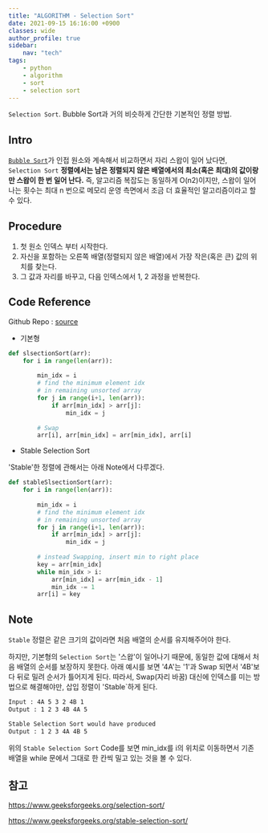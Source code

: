 ```yaml
---
title: "ALGORITHM - Selection Sort"
date: 2021-09-15 16:16:00 +0900
classes: wide
author_profile: true
sidebar:
    nav: "tech"
tags:
    - python
    - algorithm
    - sort
    - selection sort
---
```


`Selection Sort`. Bubble Sort과 거의 비슷하게 간단한 기본적인 정렬 방법.

##  Intro

[`Bubble Sort`](https://lazyduo.github.io/algorithm/ALGORITHM-bubble-sort/)가 인접 원소와 계속해서 비교하면서 자리 스왑이 일어 났다면, 
`Selection Sort`  __정렬에서는 남은 정렬되지 않은 배열에서의 최소(혹은 최대)의 값이랑만 스왑이 한 번 일어 난다.__ 즉, 알고리즘 복잡도는 동일하게 O(n2)이지만, 
스왑이 일어나는 횟수는 최대 n 번으로 메모리 운영 측면에서 조금 더 효율적인 알고리즘이라고 할 수 있다.

## Procedure

1. 첫 원소 인덱스 부터 시작한다.
2. 자신을 포함하는 오른쪽 배열(정렬되지 않은 배열)에서 가장 작은(혹은 큰) 값의 위치를 찾는다.
3. 그 값과 자리를 바꾸고, 다음 인덱스에서 1, 2 과정을 반복한다.

## Code Reference

Github Repo : [source](https://github.com/lazyduo/algorithms-python/blob/main/sort/selection_sort.py)

- 기본형

```python
def slsectionSort(arr):
    for i in range(len(arr)):
        
        min_idx = i
        # find the minimum element idx
        # in remaining unsorted array
        for j in range(i+1, len(arr)):
            if arr[min_idx] > arr[j]:
                min_idx = j
        
        # Swap
        arr[i], arr[min_idx] = arr[min_idx], arr[i]
```

- Stable Selection Sort

'Stable'한 정렬에 관해서는 아래 Note에서 다루겠다.

```python
def stableSlsectionSort(arr):
    for i in range(len(arr)):
        
        min_idx = i
        # find the minimum element idx
        # in remaining unsorted array
        for j in range(i+1, len(arr)):
            if arr[min_idx] > arr[j]:
                min_idx = j
        
        # instead Swapping, insert min to right place
        key = arr[min_idx]
        while min_idx > i:
            arr[min_idx] = arr[min_idx - 1]
            min_idx -= 1
        arr[i] = key
```

## Note

`Stable` 정렬은 같은 크기의 값이라면 처음 배열의 순서를 유지해주어야 한다.

하지만, 기본형의 `Selection Sort`는 '스왑'이 일어나기 때문에, 동일한 값에 대해서 처음 배열의 순서를 보장하지 못한다. 
아래 예시를 보면 '4A'는 '1'과 Swap 되면서 '4B'보다 뒤로 밀려 순서가 틀어지게 된다. 
따라서, Swap(자리 바꿈) 대신에 인덱스를 미는 방법으로 해결해야만, 삽입 정렬이 'Stable`하게 된다.

```bash
Input : 4A 5 3 2 4B 1
Output : 1 2 3 4B 4A 5

Stable Selection Sort would have produced
Output : 1 2 3 4A 4B 5
```

위의 `Stable Selection Sort` Code를 보면 min_idx를 i의 위치로 이동하면서 기존 배열을 while 문에서 그대로 한 칸씩 밀고 있는 것을 볼 수 있다.

## 참고

https://www.geeksforgeeks.org/selection-sort/

https://www.geeksforgeeks.org/stable-selection-sort/
